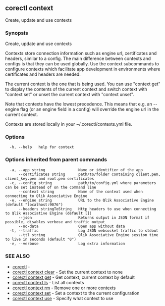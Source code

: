 ## corectl context

Create, update and use contexts

### Synopsis

Create, update and use contexts

Contexts store connection information such as engine url, certificates and headers,
similar to a config. The main difference between contexts and configs is that they
can be used globally. Use the context subcommands to configure contexts which
facilitate app development in environments where certificates and headers are needed.

The current context is the one that is being used. You can use "context get" to
display the contents of the current context and switch context with "context set"
or unset the current context with "context unset".

Note that contexts have the lowest precedence. This means that e.g. an --engine flag
(or an engine field in a config) will override the engine url in the current context.

Contexts are stored locally in your ~/.corectl/contexts.yml file.

### Options

```
  -h, --help   help for context
```

### Options inherited from parent commands

```
  -a, --app string               Name or identifier of the app
      --certificates string      path/to/folder containing client.pem, client_key.pem and root.pem certificates
  -c, --config string            path/to/config.yml where parameters can be set instead of on the command line
      --context string           Name of the context used when connecting to Qlik Associative Engine
  -e, --engine string            URL to the Qlik Associative Engine (default "localhost:9076")
      --headers stringToString   Http headers to use when connecting to Qlik Associative Engine (default [])
      --json                     Returns output in JSON format if possible, disables verbose and traffic output
      --no-data                  Open app without data
  -t, --traffic                  Log JSON websocket traffic to stdout
      --ttl string               Qlik Associative Engine session time to live in seconds (default "0")
  -v, --verbose                  Log extra information
```

### SEE ALSO

* [corectl](corectl.md)	 - 
* [corectl context clear](corectl_context_clear.md)	 - Set the current context to none
* [corectl context get](corectl_context_get.md)	 - Get context, current context by default
* [corectl context ls](corectl_context_ls.md)	 - List all contexts
* [corectl context rm](corectl_context_rm.md)	 - Remove one or more contexts
* [corectl context set](corectl_context_set.md)	 - Set a context to the current configuration
* [corectl context use](corectl_context_use.md)	 - Specify what context to use

